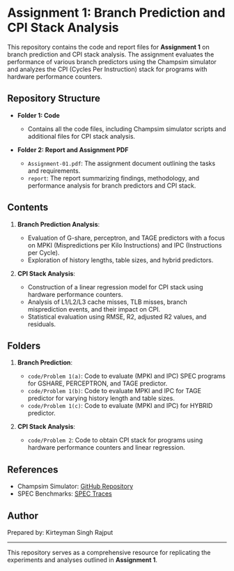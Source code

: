 # Assignment 1: Branch Prediction and CPI Stack Analysis

This repository contains the code and report files for **Assignment 1** on branch prediction and CPI stack analysis. The assignment evaluates the performance of various branch predictors using the Champsim simulator and analyzes the CPI (Cycles Per Instruction) stack for programs with hardware performance counters.

## Repository Structure

- **Folder 1: Code**
  - Contains all the code files, including Champsim simulator scripts and additional files for CPI stack analysis.
  
- **Folder 2: Report and Assignment PDF**
  - `Assignment-01.pdf`: The assignment document outlining the tasks and requirements.
  - `report`: The report summarizing findings, methodology, and performance analysis for branch predictors and CPI stack.

## Contents

1. **Branch Prediction Analysis**:
   - Evaluation of G-share, perceptron, and TAGE predictors with a focus on MPKI (Mispredictions per Kilo Instructions) and IPC (Instructions per Cycle).
   - Exploration of history lengths, table sizes, and hybrid predictors.

2. **CPI Stack Analysis**:
   - Construction of a linear regression model for CPI stack using hardware performance counters.
   - Analysis of L1/L2/L3 cache misses, TLB misses, branch misprediction events, and their impact on CPI.
   - Statistical evaluation using RMSE, R2, adjusted R2 values, and residuals.

## Folders

1. **Branch Prediction**:
   - `code/Problem 1(a)`: Code to evaluate (MPKI and IPC) SPEC programs for GSHARE, PERCEPTRON, and TAGE predictor.
   - `code/Problem 1(b)`: Code to evaluate MPKI and IPC for TAGE predictor for varying history length and table sizes.
   - `code/Problem 1(c)`: Code to evaluate (MPKI and IPC) for HYBRID predictor.
   
2. **CPI Stack Analysis**:
   - `code/Problem 2`: Code to obtain CPI stack for programs using hardware performance counters and linear regression.
   
## References

- Champsim Simulator: [GitHub Repository](https://github.com/ChampSim/ChampSim)
- SPEC Benchmarks: [SPEC Traces](https://dpc3.compas.cs.stonybrook.edu/champsim-traces/speccpu/)

## Author

Prepared by: Kirteyman Singh Rajput

---

This repository serves as a comprehensive resource for replicating the experiments and analyses outlined in **Assignment 1**.
